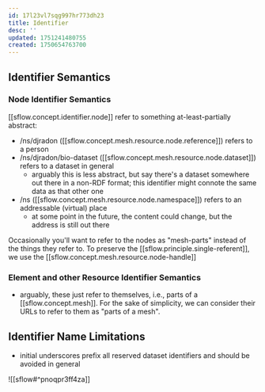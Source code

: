 ```yaml
---
id: 17l23vl7sqg997hr773dh23
title: Identifier
desc: ''
updated: 1751241480755
created: 1750654763700
---
```


## Identifier Semantics

### Node Identifier Semantics

[[sflow.concept.identifier.node]] refer to something at-least-partially abstract:

- /ns/djradon ([[sflow.concept.mesh.resource.node.reference]]) refers to a person
- /ns/djradon/bio-dataset ([[sflow.concept.mesh.resource.node.dataset]]) refers to a dataset in general
  - arguably this is less abstract, but say there's a dataset somewhere out there in a non-RDF format; this identifier might connote the same data as that other one
- /ns ([[sflow.concept.mesh.resource.node.namespace]]) refers to an addressable (virtual) place
  - at some point in the future, the content could change, but the address is still out there

Occasionally you'll want to refer to the nodes as "mesh-parts" instead of the things they refer to. To preserve the [[sflow.principle.single-referent]], we use the [[sflow.concept.mesh.resource.node-handle]]

### Element and other Resource Identifier Semantics

- arguably, these just refer to themselves, i.e., parts of a [[sflow.concept.mesh]]. For the sake of simplicity, we can consider their URLs to refer to them as "parts of a mesh".

## Identifier Name Limitations

- initial underscores prefix all reserved dataset identifiers and should be avoided in general


![[sflow#^pnoqpr3ff4za]] 
